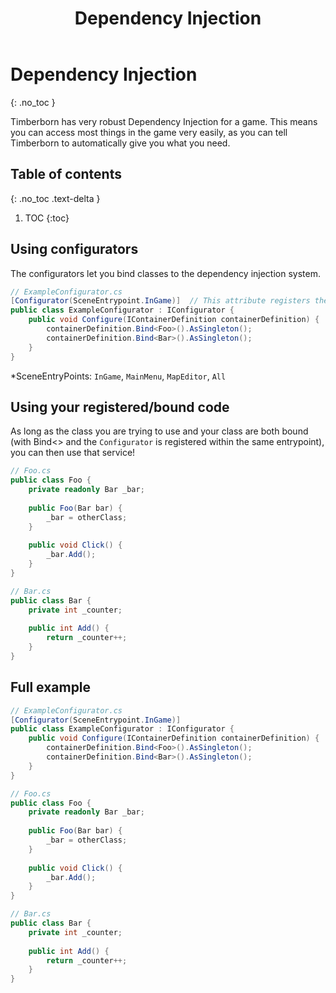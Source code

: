 ﻿---
title: Dependency Injection
permalink: /dependency_injection/
nav_order: 100
layout: page
has_toc: false
---
# Dependency Injection
{: .no_toc }

Timberborn has very robust Dependency Injection for a game. This means you can access most things in the game very easily, as you can tell Timberborn to automatically give you what you need.

## Table of contents
{: .no_toc .text-delta }

1. TOC
{:toc}

## Using configurators
The configurators let you bind classes to the dependency injection system.
```csharp
// ExampleConfigurator.cs
[Configurator(SceneEntrypoint.InGame)]  // This attribute registers the configurator and tells where it should be loaded
public class ExampleConfigurator : IConfigurator {
    public void Configure(IContainerDefinition containerDefinition) {
        containerDefinition.Bind<Foo>().AsSingleton();
        containerDefinition.Bind<Bar>().AsSingleton();
    }
}
```
*SceneEntryPoints: `InGame`, `MainMenu`, `MapEditor`, `All`

## Using your registered/bound code
As long as the class you are trying to use and your class are both bound (with Bind<> and the `Configurator` is registered within the same entrypoint), you can then use that service!

```csharp
// Foo.cs
public class Foo {
    private readonly Bar _bar;
    
    public Foo(Bar bar) {
        _bar = otherClass;
    }
    
    public void Click() {
        _bar.Add();
    }
}
```
```csharp
// Bar.cs
public class Bar {
    private int _counter;
    
    public int Add() {
        return _counter++;
    }
}
```

## Full example

```csharp
// ExampleConfigurator.cs
[Configurator(SceneEntrypoint.InGame)]
public class ExampleConfigurator : IConfigurator {
    public void Configure(IContainerDefinition containerDefinition) {
        containerDefinition.Bind<Foo>().AsSingleton();
        containerDefinition.Bind<Bar>().AsSingleton();
    }
}
```
```csharp
// Foo.cs
public class Foo {
    private readonly Bar _bar;
    
    public Foo(Bar bar) {
        _bar = otherClass;
    }
    
    public void Click() {
        _bar.Add();
    }
}
```
```csharp
// Bar.cs
public class Bar {
    private int _counter;
    
    public int Add() {
        return _counter++;
    }
}
```